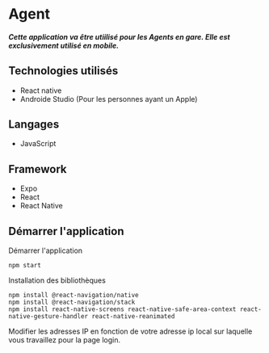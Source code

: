 # Agent

##### Cette application va être utiilisé pour les Agents en gare. Elle est exclusivement utilisé en mobile. 

## **Technologies utilisés** 
- React native
- Androide Studio (Pour les personnes ayant un Apple)

## **Langages** 
- JavaScript

## **Framework** 
- Expo
- React
- React Native



## **Démarrer l'application**

Démarrer l'application 

```shell
npm start
```

Installation des bibliothèques 
```shell
npm install @react-navigation/native
npm install @react-navigation/stack
npm install react-native-screens react-native-safe-area-context react-native-gesture-handler react-native-reanimated

```

Modifier les adresses IP en fonction de votre adresse ip local sur laquelle vous travaillez pour la page login.
